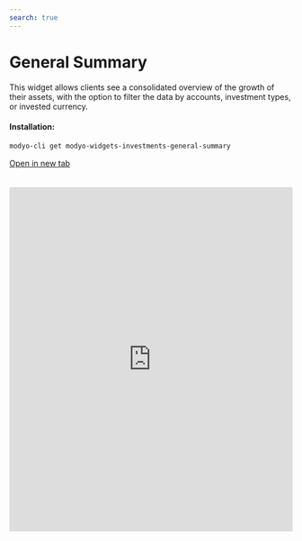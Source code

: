 ```yaml
---
search: true
---
```


# General Summary

This widget allows clients see a consolidated overview of the growth of their assets, with the option to filter the data by accounts, investment types, or invested currency.

#### Installation:

```bash
modyo-cli get modyo-widgets-investments-general-summary
```

[Open in new tab](https://widgets.modyo.com/investments/general-summary)

<iframe id="widgetFrame" src="https://widgets.modyo.com/investments/general-summary" width="100%" frameBorder="0" style="min-height:612px;overflow:auto;margin-top:20px;"/>

| Feature          | Description                                                                                                                                                                                                                               |
|------------------------|-------------------------------------------------------------------------------------------------------------------------------------------------------------------------------------------------------------------------------------------|
| Consolidated Assets | Shows a consolidated view of the client's total assets at the end of the previous day. Provides a summary of the client's invested assets displayed by accounts, products and the currency in which the transaction was made. |
| Monthly Evolution      | It presents the initial and end of the selected month, along with the movements of the month (contributions, bailouts, patrimonial changes).                                                                                                  |
| Annual Evolution        | It shows a comparison between the evolution of equity in the current year to date (YTD) and the evolution of investment during the previous year (from the beginning to end of the year).                                                     |
